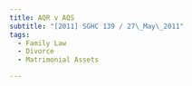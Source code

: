 ```yaml
---
title: AQR v AQS
subtitle: "[2011] SGHC 139 / 27\_May\_2011"
tags:
  - Family Law
  - Divorce
  - Matrimonial Assets

---
```


